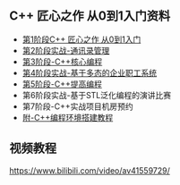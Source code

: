 ## C++ 匠心之作 从0到1入门资料

- [第1阶段C++ 匠心之作 从0到1入门](第1阶段C%2B%2B%20匠心之作%20从0到1入门/C%2B%2B基础入门讲义/C%2B%2B基础入门.md)
- [第2阶段实战-通讯录管理](第2阶段实战-通讯录管理/通讯录管理系统讲义/通讯录管理系统.md)
- [第3阶段-C++核心编程](第3阶段-C%2B%2B核心编程%20资料/讲义/C%2B%2B核心编程.md)
- [第4阶段实战-基于多态的企业职工系统](第4阶段实战-基于多态的企业职工系统/讲义/职工管理系统.md)
- [第5阶段-C++提高编程](第5阶段-C%2B%2B提高编程资料/提高编程能力资料/讲义/C%2B%2B提高编程.md)
- 第6阶段实战-基于STL泛化编程的演讲比赛
- 第7阶段-C++实战项目机房预约
- [附-C++编程环境搭建教程](附-C%2B%2B编程环境搭建教程/教程文件/C%2B%2B开发环境搭建.md)

## 视频教程

https://www.bilibili.com/video/av41559729/
